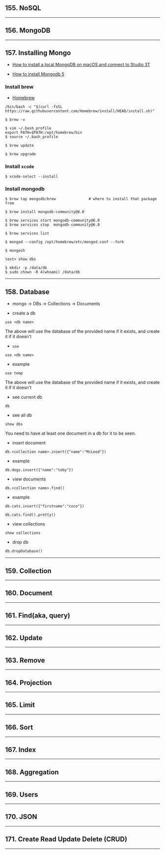## 155. NoSQL

***

## 156. MongoDB

***

## 157. Installing Mongo

* [How to install a local MongoDB on macOS and connect to Studio 3T](https://studio3t.com/knowledge-base/articles/how-to-install-a-local-mongodb-on-macos/?kw=&cpn=20425562857&utm_source=adwords&utm_medium=ppc&utm_term=&utm_campaign=P-Max+%7C+Aug+23+%7C+USA&hsa_net=adwords&hsa_ad=&hsa_src=x&hsa_ver=3&hsa_grp=&hsa_acc=1756351187&hsa_tgt=&hsa_mt=&hsa_kw=&hsa_cam=20425562857&gad=1&gclid=Cj0KCQjwm66pBhDQARIsALIR2zDpdaTAluQY8jUICrwRUXJSMt_XNeUWwneMWxxWl5jhIyGYphjKrM8aAjSmEALw_wcB)

* [How to install Mongodb 5](https://www.youtube.com/watch?v=s1WQ0eEpqqg)

### Install brew
* [Homebrew](https://brew.sh/)
```
/bin/bash -c "$(curl -fsSL https://raw.githubusercontent.com/Homebrew/install/HEAD/install.sh)"
```

```
$ brew -v
```

```
$ vim ~/.bash_profile
export PATH=$PATH:/opt/homebrew/bin
$ source ~/.bash_profile
```

```
$ brew update

$ brew upgrade
```

### Install `xcode`
```
$ xcode-select --install
```

### Install mongodb

```
$ brew tap mongodb/brew               # where to install that package from
```

```
$ brew install mongodb-community@6.0
```

```
$ brew services start mongodb-community@6.0
$ brew services stop  mongodb-community@6.0
```

```
$ brew services list
```

```
$ mongod --config /opt/homebrew/etc/mongod.conf --fork
```

```
$ mongosh

test> show dbs
```

```
$ mkdir -p /data/db
$ sudo chown -R 4(whoami) /data/db
```

***

## 158. Database

* mongo -> DBs -> Collections -> Documents


* create a db
```
use <db name>
```

The above will use the database of the provided name if it exists, and create it if it doesn't

* `use` 
```
use <db name>
```

* example
```
use temp
```

The above will use the database of the provided name if it exists, and create it if it doesn't

* see current db
```
db
```

* see all db
```
show dbs
```

You need to have at least one document in a db for it to be seen.

* insert document
```
db.<collection name>.insert({"name":"McLeod"})
```

* example
```
db.dogs.insert({"name":"toby"})
```

* view documents
```
db.<collection name>.find()
```

* example
```
db.cats.insert({"firstname":"coco"})
```

```
db.cats.find().pretty()
```

* view collections
```
show collections
```

* drop db
```
db.dropDatabase()
```

***

## 159. Collection

***

## 160. Document

***

## 161. Find(aka, query)

***

## 162. Update

***

## 163. Remove

***

## 164. Projection

***

## 165. Limit

***

## 166. Sort

***

## 167. Index

***

## 168. Aggregation

***

## 169. Users

***

## 170. JSON

***

## 171. Create Read Update Delete (CRUD)

***




































